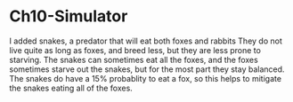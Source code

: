 # Ch10-Simulator
I added snakes, a predator that will eat both foxes and rabbits
They do not live quite as long as foxes, and breed less, but they are
less prone to starving. 
The snakes can sometimes eat all the foxes, and the foxes sometimes
starve out the snakes, but for the most part they stay balanced.
The snakes do have a 15% probablity to eat a fox, so this helps to mitigate
the snakes eating all of the foxes.
